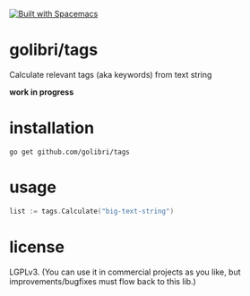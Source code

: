 [![Built with Spacemacs](https://cdn.rawgit.com/syl20bnr/spacemacs/442d025779da2f62fc86c2082703697714db6514/assets/spacemacs-badge.svg)](http://github.com/syl20bnr/spacemacs)

# golibri/tags
Calculate relevant tags (aka keywords) from text string

**work in progress**

# installation
`go get github.com/golibri/tags`

# usage
````go
list := tags.Calculate("big-text-string")
````

# license
LGPLv3. (You can use it in commercial projects as you like, but improvements/bugfixes must flow back to this lib.)
